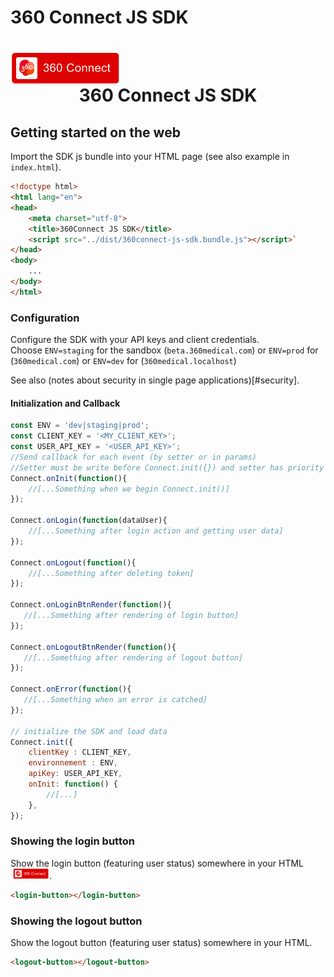 # 360 Connect JS SDK

<h1 align="center">
<img align="center" src="test/docs/login-button-loggedout.png" height="52" alt="360connect login button" style="display:block">
360 Connect JS SDK
</h1>

## Getting started on the web

Import the SDK js bundle into your HTML page (see also example in `index.html`).

```html
<!doctype html>
<html lang="en">
<head>
    <meta charset="utf-8">
    <title>360Connect JS SDK</title>
    <script src="../dist/360connect-js-sdk.bundle.js"></script>`
</head>
<body>
    ...
</body>
</html>
```

### Configuration

Configure the SDK with your API keys and client credentials. 
<br />
Choose `ENV=staging` for the sandbox (`beta.360medical.com`) or `ENV=prod` for (`360medical.com`)  or `ENV=dev` for (`360medical.localhost`) 

See also (notes about security in single page applications)[#security].


#### Initialization and Callback 
 
```javascript
const ENV = 'dev|staging|prod';
const CLIENT_KEY = '<MY_CLIENT_KEY>';
const USER_API_KEY = '<USER_API_KEY>';
//Send callback for each event (by setter or in params)
//Setter must be write before Connect.init({}) and setter has priority
Connect.onInit(function(){
    //[...Something when we begin Connect.init()]
});

Connect.onLogin(function(dataUser){
    //[...Something after login action and getting user data]
});

Connect.onLogout(function(){
    //[...Something after deleting token]
});

Connect.onLoginBtnRender(function(){
   //[...Something after rendering of login button] 
});

Connect.onLogoutBtnRender(function(){
   //[...Something after rendering of logout button] 
});

Connect.onError(function(){
   //[...Something when an error is catched] 
});

// initialize the SDK and load data
Connect.init({
    clientKey : CLIENT_KEY,
    environnement : ENV,
    apiKey: USER_API_KEY,
    onInit: function() {
        //[...]
    },
});
```

### Showing the login button

Show the login button (featuring user status) somewhere in your HTML <img src="test/docs/login-button-loggedout.png" height="17" alt="360connect login button" style="display:inline-block;margin-left:4px">.


```html
<login-button></login-button>
```

### Showing the logout button

Show the logout button (featuring user status) somewhere in your HTML.


```html
<logout-button></logout-button>
```
